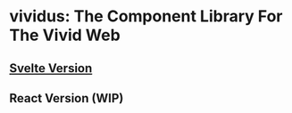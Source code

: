 
# vividus: The Component Library For The Vivid Web

## [Svelte Version](./svelte)
## React Version (WIP)
